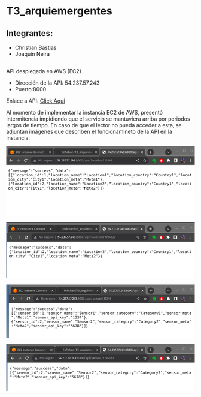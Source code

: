 # T3_arquiemergentes

## Integrantes:
- Christian Bastias 
- Joaquín Neira

## 

API desplegada en AWS (EC2)
- Dirección de la API: 54.237.57.243
- Puerto:8000

Enlace a API: [Click Aquí](http://54.237.57.243:8000/api/location/12345/1)

Al momento de implementar la instancia EC2 de AWS, presentó intermitencia impidiendo que el servicio se mantuviera arriba por periodos largos de tiempo. En caso de que el lector no pueda acceder a esta, se adjuntan imágenes que describen el funcionamineto de la API en la instancia:

![GET Location](GETLOCATION.png)


![GET Location by id](GETUNOLOCATION.png)


![GET Sensor](getallsensor.png)

![GET Location BY ID](getsensor.png)

